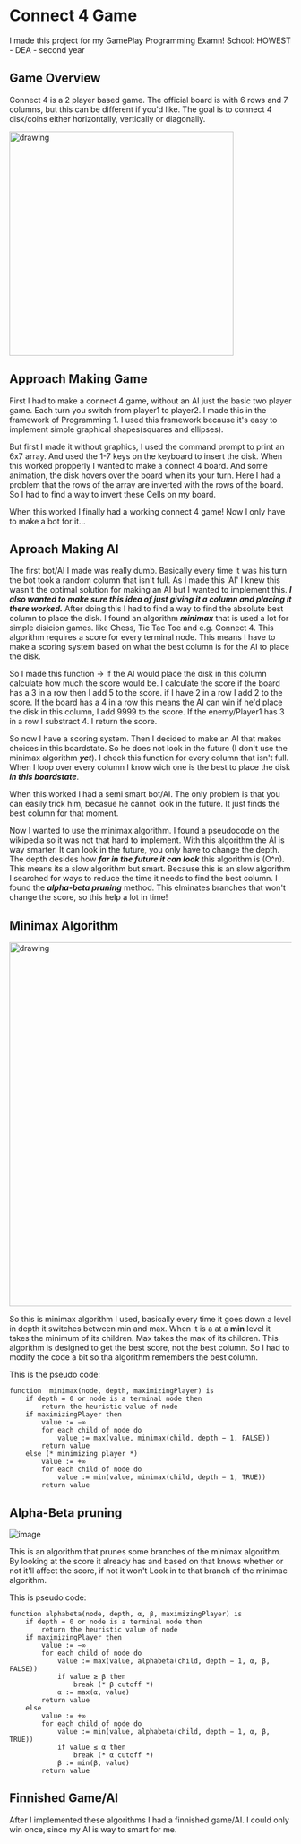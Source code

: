 # **Connect 4 Game**
I made this project for my GamePlay Programming Examn!
School: HOWEST - DEA - second year

## **Game Overview**
Connect 4 is a 2 player based game. The official board is with 6 rows and 7 columns, but this can be different if you'd like.
The goal is to connect 4 disk/coins either horizontally, vertically or diagonally. 

<img src="https://github.com/Gautjekski/Connect4Examn/blob/master/Connect4Game.PNG" alt="drawing" width="400"/>

## **Approach Making Game**
First I had to make a connect 4 game, without an AI just the basic two player game. Each turn you switch from player1 to player2.
I made this in the framework of Programming 1. I used this framework because it's easy to implement simple graphical shapes(squares and ellipses).

But first I made it without graphics, I used the command prompt to print an 6x7 array. And used the 1-7 keys on the keyboard to insert the disk.
When this worked propperly I wanted to make a connect 4 board. And some animation, the disk hovers over the board when its your turn.
Here I had a problem that the rows of the array are inverted with the rows of the board. So I had to find a way to invert these Cells on my board.

When this worked I finally had a working connect 4 game!
Now I only have to make a bot for it...

## **Aproach Making AI**
The first bot/AI I made was really dumb. Basically every time it was his turn the bot took a random column that isn't full. As I made this 'AI' I knew this wasn't the optimal solution for making an AI but I wanted to implement this. ***I also wanted to make sure this idea of just giving it a column and placing it there worked.***
After doing this I had to find a way to find the absolute best column to place the disk. 
I found an algorithm ***minimax*** that is used a lot for simple disicion games. like Chess, Tic Tac Toe and e.g. Connect 4.
This algorithm requires a score for every terminal node. This means I have to make a scoring system based on what the best column is for the AI to place the disk.

So I made this function -> if the AI would place the disk in this column calculate how much the score would be.
I calculate the score if the board has a 3 in a row then I add 5 to the score. if I have 2 in a row I add 2 to the score.
If the board has a 4 in a row this means the AI can win if he'd place the disk in this column, I add 9999 to the score. If the enemy/Player1 has 3 in a row I substract 4.
I return the score.

So now I have a scoring system. Then I decided to make an AI that makes choices in this boardstate. So he does not look in the future (I don't use the minimax algorithm ***yet***).
I check this function for every column that isn't full. When I loop over every column I know wich one is the best to place the disk ***in this boardstate***.

When this worked I had a semi smart bot/AI. The only problem is that you can easily trick him, becasue he cannot look in the future. It just finds the best column for that moment.

Now I wanted to use the minimax algorithm. I found a pseudocode on the wikipedia so it was not that hard to implement. With this algorithm the AI is way smarter. It can look in the future, you only have to change the depth. The depth desides how ***far in the future it can look*** this algorithm is (O^n). This means its a slow algorithm but smart.
Because this is an slow algorithm I searched for ways to reduce the time it needs to find the best column. I found the ***alpha-beta pruning*** method. This elminates branches that won't change the score, so this help a lot in time!

## **Minimax Algorithm**

<img src="https://user-images.githubusercontent.com/95616199/151162358-5196b563-0338-465e-867c-5118705a4f26.png" alt="drawing" width="650"/>

So this is minimax algorithm I used, basically every time it goes down a level in depth it switches between min and max. When it is a at a **min** level it takes the minimum of its children. Max takes the max of its children. This algorithm is designed to get the best score, not the best column. So I had to modify the code a bit so tha algorithm remembers the best column.

This is the pseudo code:
```
function  minimax(node, depth, maximizingPlayer) is
    if depth = 0 or node is a terminal node then
        return the heuristic value of node
    if maximizingPlayer then
        value := −∞
        for each child of node do
            value := max(value, minimax(child, depth − 1, FALSE))
        return value
    else (* minimizing player *)
        value := +∞
        for each child of node do
            value := min(value, minimax(child, depth − 1, TRUE))
        return value
```
## **Alpha-Beta pruning**

![image](https://user-images.githubusercontent.com/95616199/151164263-7409fe98-a13b-4692-8252-540039ab75f2.png)

This is an algorithm that prunes some branches of the minimax algorithm. By looking at the score it already has and based on that knows whether or not it'll affect the score, if not it won't Look in to that branch of the minimac algorithm.

This is pseudo code:
```
function alphabeta(node, depth, α, β, maximizingPlayer) is
    if depth = 0 or node is a terminal node then
        return the heuristic value of node
    if maximizingPlayer then
        value := −∞
        for each child of node do
            value := max(value, alphabeta(child, depth − 1, α, β, FALSE))
            if value ≥ β then
                break (* β cutoff *)
            α := max(α, value)
        return value
    else
        value := +∞
        for each child of node do
            value := min(value, alphabeta(child, depth − 1, α, β, TRUE))
            if value ≤ α then
                break (* α cutoff *)
            β := min(β, value)
        return value
```

## **Finnished Game/AI**
After I implemented these algorithms I had a finnished game/AI. I could only win once, since my AI is way to smart for me.
